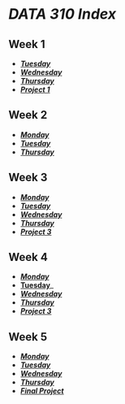 # ___DATA 310 Index___
## __Week 1__
* ___[Tuesday](tuesday1.md)___
* ___[Wednesday](wednesday1.md)___
* ___[Thursday](https://eanelson01.github.io/DATA310/images/thurs1.html)___
* ___[Project 1](project1.md)___
  
## __Week 2__
* ___[Monday](monday2.md)___
* ___[Tuesday](tuesday2.md)___
* ___[Thursday](thursday2.md)___
  
## __Week 3__
* ___[Monday](monday3.md)___
* ___[Tuesday](tuesday3.md)___
* ___[Wednesday](wednesday3.md)___
* ___[Thursday]()___
* ___[Project 3](project3.md)___
  
## __Week 4__
* ___[Monday](monday4.md)___
* __[Tuesday]()___
* ___[Wednesday]()___
* ___[Thursday]()___
* ___[Project 3]()___
  
## __Week 5__
* ___[Monday]()___
* ___[Tuesday]()___
* ___[Wednesday]()___
* ___[Thursday]()___
* ___[Final Project]()___

